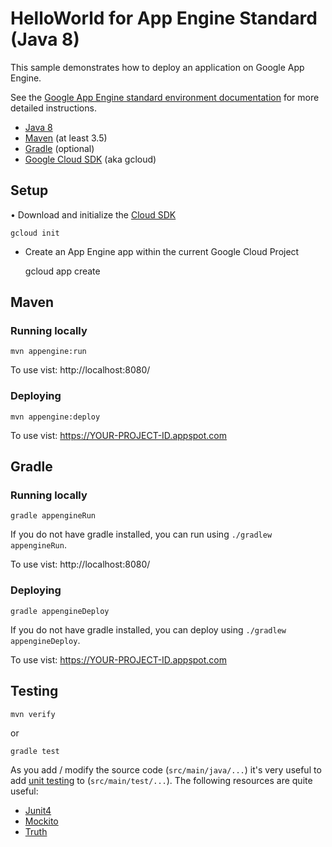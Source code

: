 # HelloWorld for App Engine Standard (Java 8)

This sample demonstrates how to deploy an application on Google App Engine.

See the [Google App Engine standard environment documentation][ae-docs] for more
detailed instructions.

[ae-docs]: https://cloud.google.com/appengine/docs/java/

*   [Java 8](http://www.oracle.com/technetwork/java/javase/downloads/index.html)
*   [Maven](https://maven.apache.org/download.cgi) (at least 3.5)
*   [Gradle](https://gradle.org/gradle-download/) (optional)
*   [Google Cloud SDK](https://cloud.google.com/sdk/) (aka gcloud)

## Setup

• Download and initialize the [Cloud SDK](https://cloud.google.com/sdk/)

    gcloud init

*   Create an App Engine app within the current Google Cloud Project

    gcloud app create

## Maven

### Running locally

    mvn appengine:run

To use vist: http://localhost:8080/

### Deploying

    mvn appengine:deploy

To use vist: https://YOUR-PROJECT-ID.appspot.com

## Gradle

### Running locally

    gradle appengineRun

If you do not have gradle installed, you can run using `./gradlew appengineRun`.

To use vist: http://localhost:8080/

### Deploying

    gradle appengineDeploy

If you do not have gradle installed, you can deploy using `./gradlew
appengineDeploy`.

To use vist: https://YOUR-PROJECT-ID.appspot.com

## Testing

    mvn verify

or

    gradle test

As you add / modify the source code (`src/main/java/...`) it's very useful to
add
[unit testing](https://cloud.google.com/appengine/docs/java/tools/localunittesting)
to (`src/main/test/...`). The following resources are quite useful:

*   [Junit4](http://junit.org/junit4/)
*   [Mockito](http://mockito.org/)
*   [Truth](http://google.github.io/truth/)
